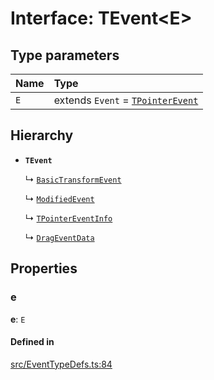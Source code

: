 # Interface: TEvent\<E\>

## Type parameters

| Name | Type |
| :------ | :------ |
| `E` | extends `Event` = [`TPointerEvent`](/apidocs/modules.md#tpointerevent) |

## Hierarchy

- **`TEvent`**

  ↳ [`BasicTransformEvent`](/apidocs/interfaces/BasicTransformEvent.md)

  ↳ [`ModifiedEvent`](/apidocs/interfaces/ModifiedEvent.md)

  ↳ [`TPointerEventInfo`](/apidocs/interfaces/TPointerEventInfo.md)

  ↳ [`DragEventData`](/apidocs/interfaces/DragEventData.md)

## Properties

### e

 **e**: `E`

#### Defined in

[src/EventTypeDefs.ts:84](https://github.com/fabricjs/fabric.js/blob/078809453/src/EventTypeDefs.ts#L84)
